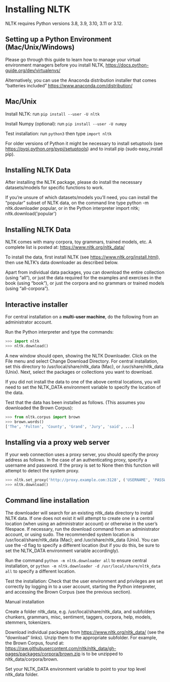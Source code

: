 # Installing NLTK

NLTK requires Python versions 3.8, 3.9, 3.10, 3.11 or 3.12.

## Setting up a Python Environment (Mac/Unix/Windows)

Please go through this guide to learn how to manage your virtual environment managers before you install NLTK, https://docs.python-guide.org/dev/virtualenvs/

Alternatively, you can use the Anaconda distribution installer that comes “batteries included” https://www.anaconda.com/distribution/

## Mac/Unix

Install NLTK: run `pip install --user -U nltk`

Install Numpy (optional): run `pip install --user -U numpy`

Test installation: run `python3` then type `import nltk`

For older versions of Python it might be necessary to install setuptools (see https://pypi.python.org/pypi/setuptools) and to install pip (sudo easy_install pip).

## Installing NLTK Data

After installing the NLTK package, please do install the necessary datasets/models for specific functions to work.

If you’re unsure of which datasets/models you’ll need, you can install the “popular” subset of NLTK data, on the command line type python -m nltk.downloader popular, or in the Python interpreter import nltk; nltk.download('popular')


## Installing NLTK Data

NLTK comes with many corpora, toy grammars, trained models, etc. A complete list is posted at: https://www.nltk.org/nltk_data/

To install the data, first install NLTK (see https://www.nltk.org/install.html), then use NLTK’s data downloader as described below.

Apart from individual data packages, you can download the entire collection (using “all”), or just the data required for the examples and exercises in the book (using “book”), or just the corpora and no grammars or trained models (using “all-corpora”).

## Interactive installer

For central installation on a **multi-user machine**, do the following from an administrator account.

Run the Python interpreter and type the commands:

```python
>>> import nltk
>>> nltk.download()
```

A new window should open, showing the NLTK Downloader. Click on the File menu and select Change Download Directory. For central installation, set this directory to /usr/local/share/nltk_data (Mac), or /usr/share/nltk_data (Unix). Next, select the packages or collections you want to download.

If you did not install the data to one of the above central locations, you will need to set the NLTK_DATA environment variable to specify the location of the data.

Test that the data has been installed as follows. (This assumes you downloaded the Brown Corpus):

```python
>>> from nltk.corpus import brown
>>> brown.words()
['The', 'Fulton', 'County', 'Grand', 'Jury', 'said', ...]
```

## Installing via a proxy web server

If your web connection uses a proxy server, you should specify the proxy address as follows. In the case of an authenticating proxy, specify a username and password. If the proxy is set to None then this function will attempt to detect the system proxy.

```python
>>> nltk.set_proxy('http://proxy.example.com:3128', ('USERNAME', 'PASSWORD'))
>>> nltk.download()
```

## Command line installation

The downloader will search for an existing nltk_data directory to install NLTK data. If one does not exist it will attempt to create one in a central location (when using an administrator account) or otherwise in the user’s filespace. If necessary, run the download command from an administrator account, or using sudo. The recommended system location is /usr/local/share/nltk_data (Mac); and /usr/share/nltk_data (Unix). You can use the -d flag to specify a different location (but if you do this, be sure to set the NLTK_DATA environment variable accordingly).

Run the command `python -m nltk.downloader all` to ensure central installation, or `python -m nltk.downloader -d /usr/local/share/nltk_data all` to specify a different location.

Test the installation: Check that the user environment and privileges are set correctly by logging in to a user account, starting the Python interpreter, and accessing the Brown Corpus (see the previous section).

Manual installation

Create a folder nltk_data, e.g. /usr/local/share/nltk_data, and subfolders chunkers, grammars, misc, sentiment, taggers, corpora, help, models, stemmers, tokenizers.

Download individual packages from https://www.nltk.org/nltk_data/ (see the “download” links). Unzip them to the appropriate subfolder. For example, the Brown Corpus, found at: https://raw.githubusercontent.com/nltk/nltk_data/gh-pages/packages/corpora/brown.zip is to be unzipped to nltk_data/corpora/brown.

Set your NLTK_DATA environment variable to point to your top level nltk_data folder.
